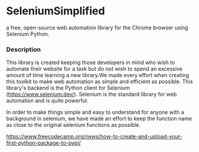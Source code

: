 # SeleniumSimplified
a free, open-source web automation library for the Chrome browser using Selenium Python.

### Description
This library is created keeping those developers in mind who wish to automate their website for a task but do not wish to spend an excessive amount of time learning a new library.We made every effort when creating this toolkit to make web automation as simple and efficient as possible. This library's backend is the Python client for Selenium (https://www.selenium.dev/). Selenium is the standard library for web automation and is quite powerful.

In order to make things simple and easy to understand for anyone with a background in selenium, we have made an effort to keep the function name as close to the original selenium functions as possible.



https://www.freecodecamp.org/news/how-to-create-and-upload-your-first-python-package-to-pypi/
